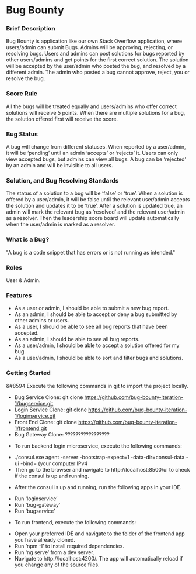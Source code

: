 # Bug Bounty
### Brief Description
Bug Bounty is application like our own Stack Overflow application, where users/admin can submit Bugs. Admins will be approving, rejecting, or resolving bugs. Users and admins can post solutions for bugs reported by other users/admins and get points for the first correct solution. The solution will be accepted by the user/admin who posted the bug, and resolved by a different admin. The admin who posted a bug cannot approve, reject, you or resolve the bug. 

### Score Rule
All the bugs will be treated equally and users/admins who offer correct solutions will receive 5 points. When there are multiple solutions for a bug, the solution offered first will receive the score.

### Bug Status
A bug will change from different statuses. When reported by a user/admin, it will be ‘pending’ until an admin ‘accepts’ or ‘rejects’ it. Users can only view accepted bugs, but admins can view all bugs. A bug can be ‘rejected’ by an admin and will be invisible to all users.

### Solution, and Bug Resolving Standards
The status of a solution to a bug will be ‘false’ or ‘true’. When a solution is offered by a user/admin, it will be false until the relevant user/admin accepts the solution and updates it to be ‘true’. After a solution is updated true, an admin will mark the relevant bug as ‘resolved’ and the relevant user/admin as a resolver. Then the leadership score board will update automatically when the user/admin is marked as a resolver.

### What is a Bug? 
"A bug is a code snippet that has errors or is not running as intended." 

### Roles
User & Admin.

### Features
*	As a user or admin, I should be able to submit a new bug report.
*	As an admin, I should be able to accept or deny a bug submitted by other admins or users.
*	As a user, I should be able to see all bug reports that have been accepted.
*	As an admin, I should be able to see all bug reports.
*	As a user/admin, I should be able to accept a solution offered for my bug.
*	As a user/admin, I should be able to sort and filter bugs and solutions.

### Getting Started
&#8594	Execute the following commands in git to import the project locally.
-	Bug Service Clone: git clone https://github.com/bug-bounty-iteration-1/bugservice.git
-	Login Service Clone: git clone https://github.com/bug-bounty-iteration-1/loginservice.git
-	Front End Clone: git clone https://github.com/bug-bounty-iteration-1/frontend.git
-	Bug Gateway Clone: ?????????????????

*	To run backend login microservice, execute the following commands:
-	./consul.exe agent -server -bootstrap-expect=1 -data-dir=consul-data -ui -bind= (your computer IPv4
-	Then go to the browser and navigate to  http://localhost:8500/ui to check if the consul is up and running.

*	After the consul is up and running, run the following apps in your IDE.
-	Run ‘loginservice’
-	Run ‘bug-gateway’
-	Run ‘bugservice’  

*	To run frontend, execute the following commands:
-	Open your preferred IDE and navigate to the folder of the frontend app you have already cloned.
-	Run ‘npm -I’ to install required dependencies.
-	Run ‘ng serve’ from a dev server. 
-	Navigate to http://localhost:4200/. The app will automatically reload if you change any of the source files.

